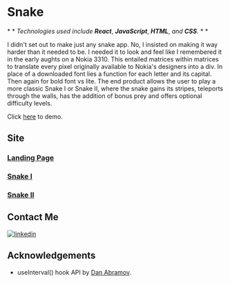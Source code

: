 

# Snake
\* *  *Technologies used include* ***React***, ***JavaScript***, ***HTML***, *and* ***CSS***. * * 

<!-- [<img width="900px" src="public/images/screenshot.png"/>](https://nokia-snake-jupiter-desphy.vercel.app/) -->
I didn't set out to make just any snake app. No, I insisted on making it way harder than it needed to be. I needed it to look and feel like I remembered it in the early aughts on a Nokia 3310. This entailed matrices within matrices to translate every pixel originally available to Nokia's designers into a div. In place of a downloaded font lies a function for each letter and its capital. Then again for bold font vs lite. The end product allows the user to play a more classic Snake I or Snake II, where the snake gains its stripes, teleports through the walls, has the addition of bonus prey and offers optional difficulty levels.  

Click [here](https://nokia-snake-jupiter-desphy.vercel.app/) to demo.
## Site
### [Landing Page](https://nokia-snake-jupiter-desphy.vercel.app/)

### [Snake I](https://pokedex-nine-red.vercel.app/allpokemon/snake1)
<!--
  [<img width="800px" src="public/images/ScrShotFiltered.png"/>](https://nokia-snake-jupiter-desphy.vercel.app/snake1)
-->

### [Snake II](https://nokia-snake-jupiter-desphy.vercel.app/snake2)
  

## Contact Me
<!-- [![portfolio](https://img.shields.io/badge/my_portfolio-000?style=for-the-badge&logo=ko-fi&logoColor=white)](https://nokia-snake-jupiter-desphy.vercel.app/) -->

[![linkedin](https://img.shields.io/badge/linkedin-0A66C2?style=for-the-badge&logo=linkedin&logoColor=white)](https://www.linkedin.com/in/jupiterdesphy/)

## Acknowledgements

 - useInterval() hook API by [Dan Abramov](https://overreacted.io/making-setinterval-declarative-with-react-hooks/).

